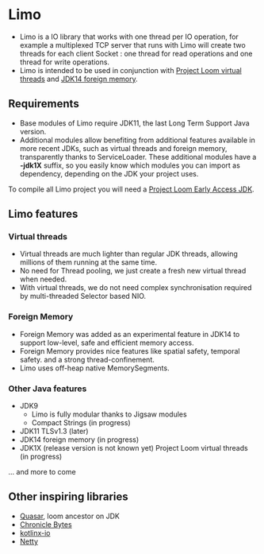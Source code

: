 # Limo

* Limo is a IO library that works with one thread per IO operation, for example a multiplexed TCP server that runs with Limo will create two threads for each client Socket : one thread for read operations and one thread for write operations.
* Limo is intended to be used in conjunction with [Project Loom virtual threads](https://wiki.openjdk.java.net/display/loom/Main) and [JDK14 foreign memory](http://cr.openjdk.java.net/~mcimadamore/panama/memaccess_javadoc/jdk/incubator/foreign/package-summary.html).

## Requirements

* Base modules of Limo require JDK11, the last Long Term Support Java version.
* Additional modules allow benefiting from additional features available in more recent JDKs, such as virtual threads and foreign memory, transparently thanks to ServiceLoader.
These additional modules have a **-jdk1X** suffix, so you easily know which modules you can import as dependency, depending on the JDK your project uses.

To compile all Limo project you will need a [Project Loom Early Access JDK](http://jdk.java.net/loom/).

## Limo features

### Virtual threads

* Virtual threads are much lighter than regular JDK threads, allowing millions of them running at the same time.
* No need for Thread pooling, we just create a fresh new virtual thread when needed.
* With virtual threads, we do not need complex synchronisation required by multi-threaded Selector based NIO.

### Foreign Memory

* Foreign Memory was added as an experimental feature in JDK14 to support low-level, safe and efficient memory access.
* Foreign Memory provides nice features like spatial safety, temporal safety. and a strong thread-confinement.
* Limo uses off-heap native MemorySegments.

### Other Java features

* JDK9
  * Limo is fully modular thanks to Jigsaw modules
  * Compact Strings (in progress)
* JDK11 TLSv1.3 (later)
* JDK14 foreign memory (in progress)
* JDK1X (release version is not known yet) Project Loom virtual threads (in progress)

... and more to come

## Other inspiring libraries
* [Quasar](https://github.com/puniverse/quasar), loom ancestor on JDK
* [Chronicle Bytes](https://github.com/OpenHFT/Chronicle-Bytes)
* [kotlinx-io](https://github.com/Kotlin/kotlinx-io)
* [Netty](https://github.com/netty/netty)
